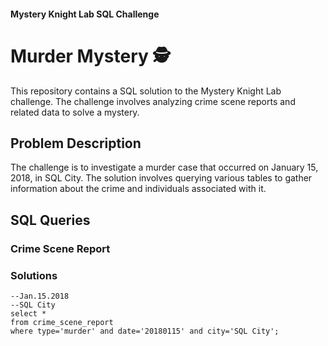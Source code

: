 #### Mystery Knight Lab SQL Challenge
# Murder Mystery 🕵️



This repository contains a SQL solution to the Mystery Knight Lab challenge. The challenge involves analyzing crime scene reports and related data to solve a mystery.

## Problem Description

The challenge is to investigate a murder case that occurred on January 15, 2018, in SQL City. The solution involves querying various tables to gather information about the crime and individuals associated with it.

## SQL Queries

### Crime Scene Report




### Solutions

```
--Jan.15.2018
--SQL City
select * 
from crime_scene_report
where type='murder' and date='20180115' and city='SQL City';

```
